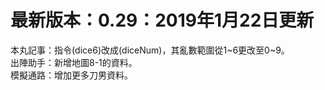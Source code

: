 # 最新版本：0.29：2019年1月22日更新
本丸記事：指令(dice6)改成(diceNum)，其亂數範圍從1~6更改至0~9。  
出陣助手：新增地圖8-1的資料。  
模擬通路：增加更多刀男資料。  
